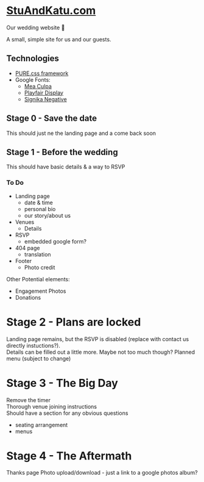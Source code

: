 # [StuAndKatu.com](https://stuandkatu.com)

Our wedding website 💍

A small, simple site for us and our guests.

## Technologies

- [PURE.css framework](https://purecss.io/)
- Google Fonts:
	- [Mea Culpa](https://fonts.google.com/specimen/Mea+Culpa)
    - [Playfair Display](https://fonts.google.com/specimen/Playfair+Display)
    - [Signika Negative](https://fonts.google.com/specimen/Signika+Negative)

## Stage 0 - Save the date

This should just ne the landing page and a come back soon

## Stage 1 - Before the wedding

This should have basic details & a way to RSVP

### To Do

- Landing page
	- date & time
	- personal bio
    - our story/about us
- Venues
    - Details
- RSVP
    - embedded google form?
- 404 page
    - translation
- Footer
    - Photo credit

Other Potential elements:
- Engagement Photos
- Donations

# Stage 2 - Plans are locked

Landing page remains, but the RSVP is disabled (replace with contact us directly instuctions?).  
Details can be filled out a little more. Maybe not too much though?
Planned menu (subject to change)  

# Stage 3 - The Big Day

Remove the timer  
Thorough venue joining instructions  
Should have a section for any obvious questions  

- seating arrangement
- menus

# Stage 4 - The Aftermath

Thanks page
Photo upload/download - just a link to a google photos album?